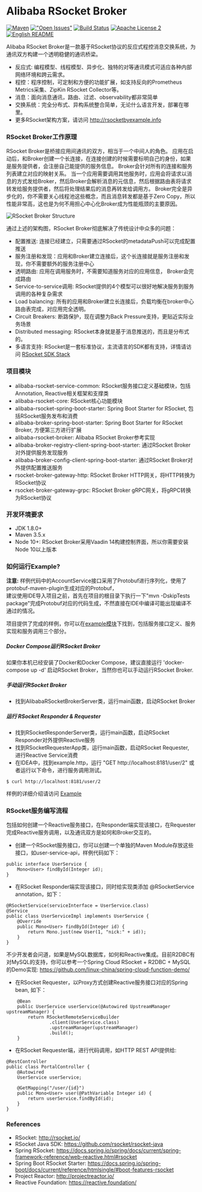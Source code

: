 Alibaba RSocket Broker
======================
[![Maven](https://img.shields.io/maven-central/v/com.alibaba.rsocket/alibaba-rsocket-spring-boot-starter)](https://repo1.maven.org/maven2/com/alibaba/rsocket/)
[!["Open Issues"](https://img.shields.io/github/issues-raw/alibaba/alibaba-rsocket-broker.svg)](https://github.com/alibaba/alibaba-rsocket-broker/issues)
[![Build Status](https://api.travis-ci.com/alibaba/alibaba-rsocket-broker.svg?branch=master)](https://travis-ci.com/alibaba/alibaba-rsocket-broker)
[![Apache License 2](https://img.shields.io/badge/license-ASF2-blue.svg)](https://www.apache.org/licenses/LICENSE-2.0.txt)
&nbsp;&nbsp;&nbsp;&nbsp;
[![English README](https://img.shields.io/badge/EN-README-brightgreen)](https://github.com/alibaba/alibaba-rsocket-broker/blob/master/README-en.md)

Alibaba RSocket Broker是一款基于RSocket协议的反应式程控消息交换系统，为通讯双方构建一个透明稳健的通讯桥梁。

* 反应式: 编程模型、线程模型、异步化、独特的对等通讯模式可适应各种内部网络环境和跨云需求。
* 程控：程序控制，可定制和方便的功能扩展，如支持反向的Prometheus Metrics采集、ZipKin RSocket Collector等。
* 消息：面向消息通讯，路由、过滤、observability都非常简单
* 交换系统：完全分布式、异构系统整合简单，无论什么语言开发，部署在哪里。
* 更多RSocket架构方案，请访问 http://rsocketbyexample.info

### RSocket Broker工作原理
RSocket Broker是桥接应用间通讯的双方，相当于一个中间人的角色。
应用在启动后，和Broker创建一个长连接，在连接创建的时候需要标明自己的身份，如果是服务提供者，会注册自己能提供的服务信息。
Broker会针对所有的连接和服务列表建立对应的映射关系。
当一个应用需要调用其他服务时，应用会将请求以消息的方式发给Broker，然后Broker会解析消息的元信息，然后根据路由表将请求转发给服务提供者，然后将处理结果后的消息再转发给调用方。
Broker完全是异步化的，你不需要关心线程池这些概念，而且消息转发都是基于Zero Copy，所以性能非常高，这也是为何不用担心中心化Broker成为性能瓶颈的主要原因。

![RSocket Broker Structure](https://github.com/alibaba/alibaba-rsocket-broker/raw/master/alibaba-rsocket-broker-structure.png)

通过上述的架构图，RSocket Broker彻底解决了传统设计中众多的问题：

* 配置推送: 连接已经建立，只需要通过RSocket的metadataPush可以完成配置推送
* 服务注册和发现：应用和Broker建立连接后，这个长连接就是服务注册和发现，你不需要额外的服务注册中心
* 透明路由: 应用在调用服务时，不需要知道服务对应的应用信息， Broker会完成路由
* Service-to-service调用: RSocket提供的4个模型可以很好地解决服务到服务调用的各种复杂需求
* Load balancing: 所有的应用和Broker建立长连接后，负载均衡在broker中心路由表完成，对应用完全透明。
* Circuit Breakers: 断路保护，现在调整为Back Pressure支持，更贴近实际业务场景
* Distributed messaging: RSocket本身就是基于消息推送的，而且是分布式的。
* 多语言支持: RSocket是一套标准协议，主流语言的SDK都有支持，详情请访问 [RSocket SDK Stack](https://github.com/alibaba/alibaba-rsocket-broker/wiki/RSocket-SDK-Stack)

### 项目模块

* alibaba-rsocket-service-common: RSocket服务接口定义基础模块，包括Annotation, Reactive相关框架和支撑类
* alibaba-rsocket-core: RSocket核心功能模块
* alibaba-rsocket-spring-boot-starter: Spring Boot Starter for RSocket, 包括RSocket服务发布和消费
* alibaba-broker-spring-boot-starter: Spring Boot Starter for RSocket Broker, 方便第三方进行扩展
* alibaba-rsocket-broker: Alibaba RSocket Broker参考实现
* alibaba-broker-registry-client-spring-boot-starter: 通过RSocket Broker对外提供服务发现服务
* alibaba-broker-config-client-spring-boot-starter: 通过RSocket Broker对外提供配置推送服务
* rsocket-broker-gateway-http: RSocket Broker HTTP网关，将HTTP转换为RSocket协议
* rsocket-broker-gateway-grpc: RSocket Broker gRPC网关，将gRPC转换为RSocket协议

### 开发环境要求

* JDK 1.8.0+
* Maven 3.5.x
* Node 10+: RSocket Broker采用Vaadin 14构建控制界面，所以你需要安装Node 10以上版本

### 如何运行Example?

**注意:** 样例代码中的AccountService接口采用了Protobuf进行序列化，使用了protobuf-maven-plugin生成对应的Protobuf，  
建议使用IDE导入项目之前，首先在项目的根目录下执行一下"mvn -DskipTests package"完成Protobuf对应的代码生成，不然直接在IDE中编译可能出现编译不通过的情况。

项目提供了完成的样例，你可以在[example模块](/example/)下找到，包括服务接口定义、服务实现和服务调用三个部分。

##### Docker Compose运行RSocket Broker

如果你本机已经安装了Docker和Docker Compose，建议直接运行 'docker-compose up -d' 启动RSocket Broker，当然你也可以手动运行RSocket Broker.

##### 手动运行RSocket Broker

* 找到AlibabaRSocketBrokerServer类，运行main函数，启动RSocket Broker

##### 运行 RSocket Responder & Requester

* 找到RSocketResponderServer类，运行main函数，启动RSocket Responder对外提供Reactive服务
* 找到RSocketRequesterApp类，运行main函数，启动RSocket Requester, 进行Reactive Service消费
* 在IDEA中，找到example.http，运行 "GET http://localhost:8181/user/2" 或者运行以下命令，进行服务调用测试。

```
$ curl http://localhost:8181/user/2
```

样例的详细介绍请访问 [Example](example)

### RSocket服务编写流程
包括如何创建一个Reactive服务接口，在Responder端实现该接口，在Requester完成Reactive服务调用，以及通讯双方是如何和Broker交互的。

* 创建一个RSocket服务接口，你可以创建一个单独的Maven Module存放这些接口，如user-service-api，样例代码如下：

```
public interface UserService {
    Mono<User> findById(Integer id);
}
```

* 在RSocket Responder端实现该接口，同时给实现类添加 @RSocketService annotation，如下：

```
@RSocketService(serviceInterface = UserService.class)
@Service
public class UserServiceImpl implements UserService {
    @Override
    public Mono<User> findById(Integer id) {
        return Mono.just(new User(1, "nick:" + id));
    }
}
```

不少开发者会问道，如果是MySQL数据库，如何和Reactive集成。目前R2DBC有对MySQL的支持，你可以参考一个Spring Cloud RSocket + R2DBC + MySQL的Demo实现: https://github.com/linux-china/spring-cloud-function-demo/

* 在RSocket Requester，以Proxy方式创建Reactive服务接口对应的Spring bean, 如下：

```
    @Bean
    public UserService userService(@Autowired UpstreamManager upstreamManager) {
        return RSocketRemoteServiceBuilder
                .client(UserService.class)
                .upstreamManager(upstreamManager)
                .build();
    }
```

* 在RSocket Requester端，进行代码调用，如HTTP REST API提供给:

```
@RestController
public class PortalController {
    @Autowired
    UserService userService;

    @GetMapping("/user/{id}")
    public Mono<User> user(@PathVariable Integer id) {
        return userService.findById(id);
    }
}
```


### References

* RSocket: http://rsocket.io/
* RSocket Java SDK: https://github.com/rsocket/rsocket-java
* Spring RSocket: https://docs.spring.io/spring/docs/current/spring-framework-reference/web-reactive.html#rsocket
* Spring Boot RSocket Starter: https://docs.spring.io/spring-boot/docs/current/reference/htmlsingle/#boot-features-rsocket
* Project Reactor: http://projectreactor.io/
* Reactive Foundation: https://reactive.foundation/
